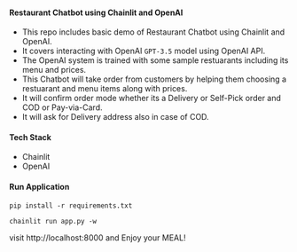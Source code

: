 #### Restaurant Chatbot using Chainlit and OpenAI

* This repo includes basic demo of Restaurant Chatbot using Chainlit and OpenAI.
* It covers interacting with OpenAI `GPT-3.5` model using OpenAI API.
* The OpenAI system is trained with some sample restuarants including its menu and prices.
* This Chatbot will take order from customers by helping them choosing a restuarant and menu items along with prices.
* It will confirm order mode whether its a Delivery or Self-Pick order and COD or Pay-via-Card.
* It will ask for Delivery address also in case of COD.

#### Tech Stack

* Chainlit
* OpenAI

#### Run Application
```
pip install -r requirements.txt
```

```
chainlit run app.py -w
```

visit http://localhost:8000 and Enjoy your MEAL!
